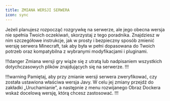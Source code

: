 ```yaml
---
title: ZMIANA WERSJI SERWERA
icon: sync
---
```


Jeżeli planujesz rozpocząć rozgrywkę na serwerze, ale jego obecna wersja nie spełnia Twoich oczekiwań, skorzystaj z tego poradnika.
Znajdziesz w nim szczegółowe instrukcje, jak w prosty i bezpieczny sposób zmienić wersję serwera Minecraft, tak aby była w pełni dopasowana do Twoich potrzeb oraz kompatybilna z wybranymi modyfikacjami i pluginami.

!!!danger
Zmiana wersji gry wiąże się z utratą lub nadpisaniem wszystkich dotychczasowych plików znajdujących się na serwerze.
!!!

!!!warning
Pamiętaj, aby przy zmianie wersji serwera zweryfikować, czy została ustawiona właściwa wersja Javy.
W celu jej zmiany przejdź do zakładki „Uruchamianie”, a następnie z menu rozwijanego Obraz Dockera wskaż docelową wersję, którą chcesz zastosować.
!!!
